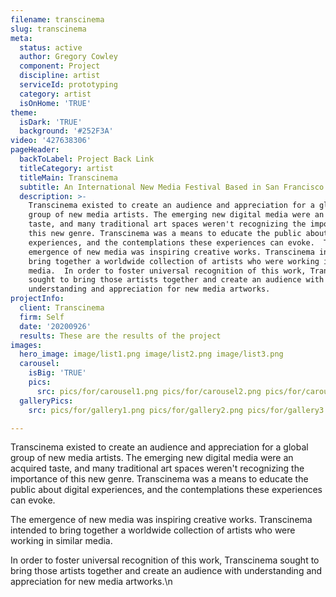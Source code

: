 ```yaml
---
filename: transcinema
slug: transcinema
meta:
  status: active
  author: Gregory Cowley
  component: Project
  discipline: artist
  serviceId: prototyping
  category: artist
  isOnHome: 'TRUE'
theme:
  isDark: 'TRUE'
  background: '#252F3A'
video: '427638306'
pageHeader:
  backToLabel: Project Back Link
  titleCategory: artist
  titleMain: Transcinema
  subtitle: An International New Media Festival Based in San Francisco.
  description: >-
    Transcinema existed to create an audience and appreciation for a global
    group of new media artists. The emerging new digital media were an acquired
    taste, and many traditional art spaces weren't recognizing the importance of
    this new genre. Transcinema was a means to educate the public about digital
    experiences, and the contemplations these experiences can evoke.  The
    emergence of new media was inspiring creative works. Transcinema intended to
    bring together a worldwide collection of artists who were working in similar
    media.  In order to foster universal recognition of this work, Transcinema
    sought to bring those artists together and create an audience with
    understanding and appreciation for new media artworks.
projectInfo:
  client: Transcinema
  firm: Self
  date: '20200926'
  results: These are the results of the project
images:
  hero_image: image/list1.png image/list2.png image/list3.png
  carousel:
    isBig: 'TRUE'
    pics:
      src: pics/for/carousel1.png pics/for/carousel2.png pics/for/carousel3.png
  galleryPics:
    src: pics/for/gallery1.png pics/for/gallery2.png pics/for/gallery3.png

---
```

Transcinema existed to create an audience and appreciation for a global group of new media artists. The emerging new digital media were an acquired taste, and many traditional art spaces weren't recognizing the importance of this new genre. Transcinema was a means to educate the public about digital experiences, and the contemplations these experiences can evoke. 

The emergence of new media was inspiring creative works. Transcinema intended to bring together a worldwide collection of artists who were working in similar media. 

In order to foster universal recognition of this work, Transcinema sought to bring those artists together and create an audience with understanding and appreciation for new media artworks.\n
  